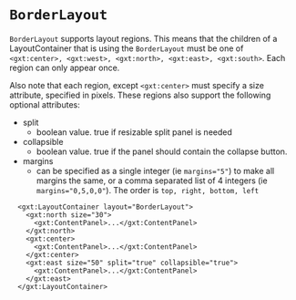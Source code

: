 # `BorderLayout` #

`BorderLayout` supports layout regions.  This means that the children of a LayoutContainer that is using the `BorderLayout` must be one of `<gxt:center>, <gxt:west>, <gxt:north>, <gxt:east>, <gxt:south>`.   Each region can only appear once.

Also note that each region, except `<gxt:center>` must specify a size attribute, specified in pixels.  These regions also support the following optional attributes:
  * split
    * boolean value.  true if resizable split panel is needed
  * collapsible
    * boolean value.  true if the panel should contain the collapse button.
  * margins
    * can be specified as a single integer (ie `margins="5"`) to make all margins the same, or a comma separated list of 4 integers (ie `margins="0,5,0,0"`).  The order is `top, right, bottom, left`

```
  <gxt:LayoutContainer layout="BorderLayout">
    <gxt:north size="30">
      <gxt:ContentPanel>...</gxt:ContentPanel>
    </gxt:north>
    <gxt:center>
      <gxt:ContentPanel>...</gxt:ContentPanel>
    </gxt:center>
    <gxt:east size="50" split="true" collapsible="true">
      <gxt:ContentPanel>...</gxt:ContentPanel>
    </gxt:east>
  </gxt:LayoutContainer>
```